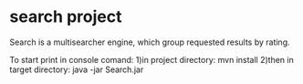 # search project
Search is a multisearcher engine, which group requested results by rating.

To start print in console comand:
 1)in project directory: mvn install
 2)then in target directory: java -jar Search.jar
 

